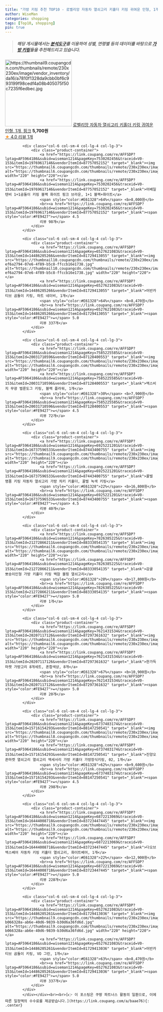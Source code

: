 ```yaml
---
title: "가방 키링 추천 TOP10 - 로벨리앙 자동차 열쇠고리 키홀더 키링 귀여운 인형, 1개, 핑크"
author: WiseMan
categories: shopping
tags: [Top10, shopping]
pin: true
---
```


> ##### 해당 게시물에서는 [**분석도구**](https://itemscout.io/)를 이용하여 **성별**, **연령별** 등의 데이터를 바탕으로 [**가방 키링**](https://link.coupang.com/a/baae76)들을 추천해드리고 있습니다.
<div class="container"><div class="row">
            <div class="col-6 col-sm-4 col-lg-4 col-lg-3">
                <div class="product-container">
                    <a href="https://link.coupang.com/re/AFFSDP?lptag=AF5964186&subid=wiseman1214&pageKey=7751025188&traceid=V0-153&itemId=20877752844&vendorItemId=87944990059" target="_blank"><img src="https://thumbnail9.coupangcdn.com/thumbnails/remote/230x230ex/image/vendor_inventory/da16/a7810f1328da9cbb0bf6c993199f98cedf4a08b405075f50c7235f6edbec.jpg" alt="https://thumbnail9.coupangcdn.com/thumbnails/remote/230x230ex/image/vendor_inventory/da16/a7810f1328da9cbb0bf6c993199f98cedf4a08b405075f50c7235f6edbec.jpg" width="220" height="220"></a>
                    <a href="https://link.coupang.com/re/AFFSDP?lptag=AF5964186&subid=wiseman1214&pageKey=7751025188&traceid=V0-153&itemId=20877752844&vendorItemId=87944990059" target="_blank">로벨리앙 자동차 열쇠고리 키홀더 키링 귀여운 인형, 1개, 핑크</a>
                    <span style="color:#E61328"></span> <b>5,700원</b>
                    <br><a href="https://link.coupang.com/re/AFFSDP?lptag=AF5964186&subid=wiseman1214&pageKey=7751025188&traceid=V0-153&itemId=20877752844&vendorItemId=87944990059" target="_blank"><span style="color:#FE9427">★</span> 4.0
                    리뷰 1개</a>
                </div>
            </div>
            
            <div class="col-6 col-sm-4 col-lg-4 col-lg-3">
                <div class="product-container">
                    <a href="https://link.coupang.com/re/AFFSDP?lptag=AF5964186&subid=wiseman1214&pageKey=7530202456&traceid=V0-153&itemId=19769617146&vendorItemId=87757052152" target="_blank"><img src="https://thumbnail6.coupangcdn.com/thumbnails/remote/230x230ex/image/vendor_inventory/8a5b/be389d1ae6197a62782a134877002b2b31bc031f02504bdbcdf79907fc5d.png" alt="https://thumbnail6.coupangcdn.com/thumbnails/remote/230x230ex/image/vendor_inventory/8a5b/be389d1ae6197a62782a134877002b2b31bc031f02504bdbcdf79907fc5d.png" width="220" height="220"></a>
                    <a href="https://link.coupang.com/re/AFFSDP?lptag=AF5964186&subid=wiseman1214&pageKey=7530202456&traceid=V0-153&itemId=19769617146&vendorItemId=87757052152" target="_blank">어베일텐비 1+1곰돌이 키링 블랙 화이트 핑크 브라운, 1+1 블랙+화이트</a>
                    <span style="color:#E61328">64%</span> <b>8,000원</b>
                    <br><a href="https://link.coupang.com/re/AFFSDP?lptag=AF5964186&subid=wiseman1214&pageKey=7530202456&traceid=V0-153&itemId=19769617146&vendorItemId=87757052152" target="_blank"><span style="color:#FE9427">★</span> 4.5
                    리뷰 98개</a>
                </div>
            </div>
            
            <div class="col-6 col-sm-4 col-lg-4 col-lg-3">
                <div class="product-container">
                    <a href="https://link.coupang.com/re/AFFSDP?lptag=AF5964186&subid=wiseman1214&pageKey=6527621083&traceid=V0-153&itemId=14486205266&vendorItemId=81729413055" target="_blank"><img src="https://thumbnail10.coupangcdn.com/thumbnails/remote/230x230ex/image/retail/images/10262308564585785-ef6a2794-07e6-4f89-b5c8-ffccb16e1738.jpg" alt="https://thumbnail10.coupangcdn.com/thumbnails/remote/230x230ex/image/retail/images/10262308564585785-ef6a2794-07e6-4f89-b5c8-ffccb16e1738.jpg" width="220" height="220"></a>
                    <a href="https://link.coupang.com/re/AFFSDP?lptag=AF5964186&subid=wiseman1214&pageKey=6527621083&traceid=V0-153&itemId=14486205266&vendorItemId=81729413055" target="_blank">어반카 티브 곰돌이 키링, 하트 네이비, 1개</a>
                    <span style="color:#E61328">64%</span> <b>8,470원</b>
                    <br><a href="https://link.coupang.com/re/AFFSDP?lptag=AF5964186&subid=wiseman1214&pageKey=6527621083&traceid=V0-153&itemId=14486205266&vendorItemId=81729413055" target="_blank"><span style="color:#FE9427">★</span> 5.0
                    리뷰 337개</a>
                </div>
            </div>
            
            <div class="col-6 col-sm-4 col-lg-4 col-lg-3">
                <div class="product-container">
                    <a href="https://link.coupang.com/re/AFFSDP?lptag=AF5964186&subid=wiseman1214&pageKey=7585225585&traceid=V0-153&itemId=20031710596&vendorItemId=87128400553" target="_blank"><img src="https://thumbnail6.coupangcdn.com/thumbnails/remote/230x230ex/image/vendor_inventory/9f3d/4c65f4c1f70d3017c89f0f8f0d0b50dca4ca474d2ffbf9dffb6444287603.jpg" alt="https://thumbnail6.coupangcdn.com/thumbnails/remote/230x230ex/image/vendor_inventory/9f3d/4c65f4c1f70d3017c89f0f8f0d0b50dca4ca474d2ffbf9dffb6444287603.jpg" width="220" height="220"></a>
                    <a href="https://link.coupang.com/re/AFFSDP?lptag=AF5964186&subid=wiseman1214&pageKey=7585225585&traceid=V0-153&itemId=20031710596&vendorItemId=87128400553" target="_blank">엑스비지 무광 벌룬도그 키링, 블랙 플라워, 1개</a>
                    <span style="color:#E61328">30%</span> <b>7,900원</b>
                    <br><a href="https://link.coupang.com/re/AFFSDP?lptag=AF5964186&subid=wiseman1214&pageKey=7585225585&traceid=V0-153&itemId=20031710596&vendorItemId=87128400553" target="_blank"><span style="color:#FE9427">★</span> 4.5
                    리뷰 72개</a>
                </div>
            </div>
            
            <div class="col-6 col-sm-4 col-lg-4 col-lg-3">
                <div class="product-container">
                    <a href="https://link.coupang.com/re/AFFSDP?lptag=AF5964186&subid=wiseman1214&pageKey=6925221201&traceid=V0-153&itemId=16737596533&vendorItemId=87443400755" target="_blank"><img src="https://thumbnail9.coupangcdn.com/thumbnails/remote/230x230ex/image/vendor_inventory/ce05/0620422a3daacb44d1be6ae1709b9baa1b961f3793cfc9dc0ea651575845.jpg" alt="https://thumbnail9.coupangcdn.com/thumbnails/remote/230x230ex/image/vendor_inventory/ce05/0620422a3daacb44d1be6ae1709b9baa1b961f3793cfc9dc0ea651575845.jpg" width="220" height="220"></a>
                    <a href="https://link.coupang.com/re/AFFSDP?lptag=AF5964186&subid=wiseman1214&pageKey=6925221201&traceid=V0-153&itemId=16737596533&vendorItemId=87443400755" target="_blank">꿀벌 명품 키링 자동차 열쇠고리 가방 차키 키홀더, 꿀벌 녹색 키링</a>
                    <span style="color:#E61328">22%</span> <b>16,800원</b>
                    <br><a href="https://link.coupang.com/re/AFFSDP?lptag=AF5964186&subid=wiseman1214&pageKey=6925221201&traceid=V0-153&itemId=16737596533&vendorItemId=87443400755" target="_blank"><span style="color:#FE9427">★</span> 4.5
                    리뷰 40개</a>
                </div>
            </div>
            
            <div class="col-6 col-sm-4 col-lg-4 col-lg-3">
                <div class="product-container">
                    <a href="https://link.coupang.com/re/AFFSDP?lptag=AF5964186&subid=wiseman1214&pageKey=7826385225&traceid=V0-153&itemId=21272866211&vendorItemId=88333054135" target="_blank"><img src="https://thumbnail6.coupangcdn.com/thumbnails/remote/230x230ex/image/vendor_inventory/d227/05f390ce8cef2627f5e3893ac950eb0520d3a8507fbf373b46adb332fc58.jpg" alt="https://thumbnail6.coupangcdn.com/thumbnails/remote/230x230ex/image/vendor_inventory/d227/05f390ce8cef2627f5e3893ac950eb0520d3a8507fbf373b46adb332fc58.jpg" width="220" height="220"></a>
                    <a href="https://link.coupang.com/re/AFFSDP?lptag=AF5964186&subid=wiseman1214&pageKey=7826385225&traceid=V0-153&itemId=21272866211&vendorItemId=88333054135" target="_blank">감귤 뽀송이인형 가방 키홀더 키링 백참 블핑 열쇠고리</a>
                    <span style="color:#E61328">28%</span> <b>17,800원</b>
                    <br><a href="https://link.coupang.com/re/AFFSDP?lptag=AF5964186&subid=wiseman1214&pageKey=7826385225&traceid=V0-153&itemId=21272866211&vendorItemId=88333054135" target="_blank"><span style="color:#FE9427">★</span> 5.0
                    리뷰 1개</a>
                </div>
            </div>
            
            <div class="col-6 col-sm-4 col-lg-4 col-lg-3">
                <div class="product-container">
                    <a href="https://link.coupang.com/re/AFFSDP?lptag=AF5964186&subid=wiseman1214&pageKey=7621431534&traceid=V0-153&itemId=20207117126&vendorItemId=87297361632" target="_blank"><img src="https://thumbnail6.coupangcdn.com/thumbnails/remote/230x230ex/image/vendor_inventory/f1a0/188122b69c0e944252383dc66ebe0cb2b9b57b97c5ab67d68058cb05cdf7.jpg" alt="https://thumbnail6.coupangcdn.com/thumbnails/remote/230x230ex/image/vendor_inventory/f1a0/188122b69c0e944252383dc66ebe0cb2b9b57b97c5ab67d68058cb05cdf7.jpg" width="220" height="220"></a>
                    <a href="https://link.coupang.com/re/AFFSDP?lptag=AF5964186&subid=wiseman1214&pageKey=7621431534&traceid=V0-153&itemId=20207117126&vendorItemId=87297361632" target="_blank">한가득마켓 가방고리 8개세트, 혼합색상, 8개</a>
                    <span style="color:#E61328">67%</span> <b>10,900원</b>
                    <br><a href="https://link.coupang.com/re/AFFSDP?lptag=AF5964186&subid=wiseman1214&pageKey=7621431534&traceid=V0-153&itemId=20207117126&vendorItemId=87297361632" target="_blank"><span style="color:#FE9427">★</span> 5.0
                    리뷰 20개</a>
                </div>
            </div>
            
            <div class="col-6 col-sm-4 col-lg-4 col-lg-3">
                <div class="product-container">
                    <a href="https://link.coupang.com/re/AFFSDP?lptag=AF5964186&subid=wiseman1214&pageKey=6737483174&traceid=V0-153&itemId=15716154293&vendorItemId=88147250541" target="_blank"><img src="https://thumbnail8.coupangcdn.com/thumbnails/remote/230x230ex/image/vendor_inventory/8144/941095e66fd57001d70700bcaa6a61e6d6c87dcab077a28c66424f5c87d0.png" alt="https://thumbnail8.coupangcdn.com/thumbnails/remote/230x230ex/image/vendor_inventory/8144/941095e66fd57001d70700bcaa6a61e6d6c87dcab077a28c66424f5c87d0.png" width="220" height="220"></a>
                    <a href="https://link.coupang.com/re/AFFSDP?lptag=AF5964186&subid=wiseman1214&pageKey=6737483174&traceid=V0-153&itemId=15716154293&vendorItemId=88147250541" target="_blank">진양오픈마켓 열쇠고리 열쇠고리 액세서리 가방 키홀더 가방장식키링, 02, 1개</a>
                    <span style="color:#E61328">62%</span> <b>9,600원</b>
                    <br><a href="https://link.coupang.com/re/AFFSDP?lptag=AF5964186&subid=wiseman1214&pageKey=6737483174&traceid=V0-153&itemId=15716154293&vendorItemId=88147250541" target="_blank"><span style="color:#FE9427">★</span> 4.5
                    리뷰 298개</a>
                </div>
            </div>
            
            <div class="col-6 col-sm-4 col-lg-4 col-lg-3">
                <div class="product-container">
                    <a href="https://link.coupang.com/re/AFFSDP?lptag=AF5964186&subid=wiseman1214&pageKey=6872213069&traceid=V0-153&itemId=16444008718&vendorItemId=83723447445" target="_blank"><img src="https://thumbnail9.coupangcdn.com/thumbnails/remote/230x230ex/image/vendor_inventory/b799/2118cb1fdee20ade7a7a8ad2f664bf7141e6202d9cdbf17fd4ea106b4838.jpg" alt="https://thumbnail9.coupangcdn.com/thumbnails/remote/230x230ex/image/vendor_inventory/b799/2118cb1fdee20ade7a7a8ad2f664bf7141e6202d9cdbf17fd4ea106b4838.jpg" width="220" height="220"></a>
                    <a href="https://link.coupang.com/re/AFFSDP?lptag=AF5964186&subid=wiseman1214&pageKey=6872213069&traceid=V0-153&itemId=16444008718&vendorItemId=83723447445" target="_blank">다오브 엑스베어 자동차 키링 키홀더 열쇠고리, 화이트베어, 1개</a>
                    <span style="color:#E61328">22%</span> <b>12,900원</b>
                    <br><a href="https://link.coupang.com/re/AFFSDP?lptag=AF5964186&subid=wiseman1214&pageKey=6872213069&traceid=V0-153&itemId=16444008718&vendorItemId=83723447445" target="_blank"><span style="color:#FE9427">★</span> 5.0
                    리뷰 228개</a>
                </div>
            </div>
            
            <div class="col-6 col-sm-4 col-lg-4 col-lg-3">
                <div class="product-container">
                    <a href="https://link.coupang.com/re/AFFSDP?lptag=AF5964186&subid=wiseman1214&pageKey=6527621083&traceid=V0-153&itemId=14486205261&vendorItemId=81729413036" target="_blank"><img src="https://thumbnail9.coupangcdn.com/thumbnails/remote/230x230ex/image/retail/images/10255520230015204-b066328a-ab6e-40d6-9839-b30d6a36fd6d.jpg" alt="https://thumbnail9.coupangcdn.com/thumbnails/remote/230x230ex/image/retail/images/10255520230015204-b066328a-ab6e-40d6-9839-b30d6a36fd6d.jpg" width="220" height="220"></a>
                    <a href="https://link.coupang.com/re/AFFSDP?lptag=AF5964186&subid=wiseman1214&pageKey=6527621083&traceid=V0-153&itemId=14486205261&vendorItemId=81729413036" target="_blank">어반카 티브 곰돌이 키링, VO 그린, 1개</a>
                    <span style="color:#E61328">63%</span> <b>8,470원</b>
                    <br><a href="https://link.coupang.com/re/AFFSDP?lptag=AF5964186&subid=wiseman1214&pageKey=6527621083&traceid=V0-153&itemId=14486205261&vendorItemId=81729413036" target="_blank"><span style="color:#FE9427">★</span> 5.0
                    리뷰 337개</a>
                </div>
            </div>
            </div></div><br><br>[👉 이 포스팅은 쿠팡 파트너스 활동의 일환으로, 이에 따른 일정액의 수수료를 제공받습니다.](https://link.coupang.com/a/baae76){: .center}
